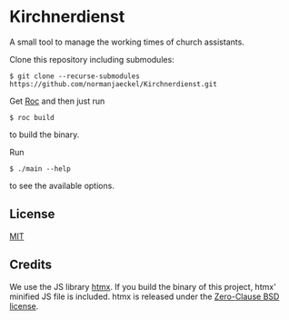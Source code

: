 # Kirchnerdienst

A small tool to manage the working times of church assistants.

Clone this repository including submodules:

    $ git clone --recurse-submodules https://github.com/normanjaeckel/Kirchnerdienst.git

Get [Roc](https://www.roc-lang.org/) and then just run

    $ roc build

to build the binary.

Run

    $ ./main --help

to see the available options.


## License

[MIT](LICENSE)


## Credits

We use the JS library [htmx](https://htmx.org/). If you build the binary of this
project, htmx' minified JS file is included. htmx is released under the [Zero-Clause BSD license](assets/htmx/LICENSE).
